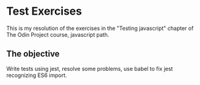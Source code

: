 # Test Exercises

This is my resolution of the exercises in the "Testing javascript" chapter of The Odin Project course, javascript path.

## The objective

Write tests using jest, resolve some problems, use babel to fix jest recognizing ES6 import.